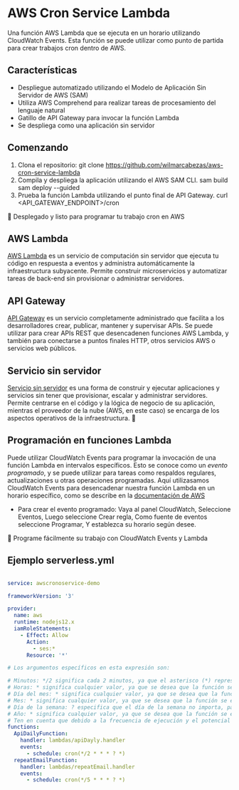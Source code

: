 # AWS Cron Service Lambda

Una función AWS Lambda que se ejecuta en un horario utilizando CloudWatch Events. Esta función se puede utilizar como punto de partida para crear trabajos cron dentro de AWS.

## Características
- Despliegue automatizado utilizando el Modelo de Aplicación Sin Servidor de AWS (SAM)
- Utiliza AWS Comprehend para realizar tareas de procesamiento del lenguaje natural
- Gatillo de API Gateway para invocar la función Lambda
- Se despliega como una aplicación sin servidor

## Comenzando

1. Clona el repositorio: git clone https://github.com/wilmarcabezas/aws-cron-service-lambda
2. Compila y despliega la aplicación utilizando el AWS SAM CLI. sam build sam deploy --guided
3. Prueba la función Lambda utilizando el punto final de API Gateway. curl <API_GATEWAY_ENDPOINT>/cron

🚀 Desplegado y listo para programar tu trabajo cron en AWS 

## AWS Lambda
[AWS Lambda](https://aws.amazon.com/lambda/) es un servicio de computación sin servidor que ejecuta tu código en respuesta a eventos y administra automáticamente la infraestructura subyacente. Permite construir microservicios y automatizar tareas de back-end sin provisionar o administrar servidores.

## API Gateway
[API Gateway](https://aws.amazon.com/api-gateway/) es un servicio completamente administrado que facilita a los desarrolladores crear, publicar, mantener y supervisar APIs. Se puede utilizar para crear APIs REST que desencadenen funciones AWS Lambda, y también para conectarse a puntos finales HTTP, otros servicios AWS o servicios web públicos.

## Servicio sin servidor
[Servicio sin servidor](https://aws.amazon.com/serverless/) es una forma de construir y ejecutar aplicaciones y servicios sin tener que provisionar, escalar y administrar servidores.
Permite centrarse en el código y la lógica de negocio de su aplicación, mientras el proveedor de la nube (AWS, en este caso) se encarga de los aspectos operativos de la infraestructura. 🚀

## Programación en funciones Lambda
Puede utilizar CloudWatch Events para programar la invocación de una función Lambda en intervalos específicos. Esto se conoce como un _evento programado_, y se puede utilizar para tareas como respaldos regulares, actualizaciones u otras operaciones programadas.
Aquí utilizasamos CloudWatch Events para desencadenar nuestra función Lambda en un horario específico, como se describe en la [documentación de AWS](https://docs.aws.amazon.com/lambda/latest/dg/with-scheduled-events.html)

- Para crear el evento programado:
    Vaya al panel CloudWatch, 
    Seleccione Eventos,
    Luego seleccione Crear regla,
    Como fuente de eventos seleccione Programar,
    Y establezca su horario según desee.

📅 Programe fácilmente su trabajo con CloudWatch Events y Lambda

## Ejemplo serverless.yml

```` yml

service: awscronoservice-demo

frameworkVersion: '3'

provider:
  name: aws
  runtime: nodejs12.x
  iamRoleStatements:
    - Effect: Allow
      Action: 
        - ses:* 
      Resource: '*'

# Los argumentos específicos en esta expresión son:

# Minutos: */2 significa cada 2 minutos, ya que el asterisco (*) representa cualquier valor posible.
# Horas: * significa cualquier valor, ya que se desea que la función se ejecute cada 2 minutos, independientemente de la hora.
# Día del mes: * significa cualquier valor, ya que se desea que la función se ejecute cada 2 minutos, independientemente del día del mes.
# Mes: * significa cualquier valor, ya que se desea que la función se ejecute cada 2 minutos, independientemente del mes.
# Día de la semana: ? especifica que el día de la semana no importa, para el caso.
# Año: * significa cualquier valor, ya que se desea que la función se ejecute cada 2 minutos, independientemente del año.
# Ten en cuenta que debido a la frecuencia de ejecución y el potencial de alto costo de utilizar esta configuración.
functions:
  ApiDailyFunction:
    handler: lambdas/apiDayly.handler
    events: 
      - schedule: cron(*/2 * * * ? *)
  repeatEmailFunction:
    handler: lambdas/repeatEmail.handler
    events: 
      - schedule: cron(*/5 * * * ? *)

````
